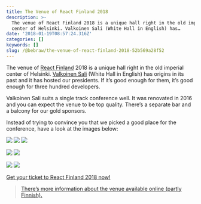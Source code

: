 ```yaml
---
title: The Venue of React Finland 2018
description: >-
  The venue of React Finland 2018 is a unique hall right in the old imperial
  center of Helsinki. Valkoinen Sali (White Hall in English) has…
date: '2018-01-19T08:57:24.316Z'
categories: []
keywords: []
slug: /@bebraw/the-venue-of-react-finland-2018-52b569a28f52
---
```


The venue of [React Finland](https://react-finland.fi/) 2018 is a unique hall right in the old imperial center of Helsinki. [Valkoinen Sali](http://www.valkoinensali.com/) (White Hall in English) has origins in its past and it has hosted our presidents. If it’s good enough for them, it’s good enough for three hundred developers.

Valkoinen Sali suits a single track conference well. It was renovated in 2016 and you can expect the venue to be top quality. There’s a separate bar and a balcony for our gold sponsors.

Instead of trying to convince you that we picked a good place for the conference, have a look at the images below:

![](img/1__jY____92Cpeeo9Upq__Ndfxqw.jpeg)
![](img/1__kYSoRt1kc3T__LYDbKJv38w.jpeg)
![](img/1__l15YQ8__90epBFllRRkrBQQ.jpeg)

![](img/1__HwGJxXZnlIZV__7U3__7__Rbw.jpeg)
![](img/1__WU4dl6aTo3eoGSd__Y__vSBw.jpeg)

![](img/1__ZY1fj4t__vGNDvfZcQ8Ux7g.jpeg)
![](img/1__KxBzevFzSqtWbaHc__HOQ1g.jpeg)

[Get your ticket to React Finland 2018 now!](https://ti.to/react-finland/2018)

> [There’s more information about the venue available online (partly Finnish).](https://venuu.fi/en/venues/valkoinen-sali-helsinki)